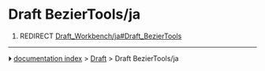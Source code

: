 # Draft BezierTools/ja
1.  REDIRECT [Draft_Workbench/ja#Draft_BezierTools](Draft_Workbench/ja#Draft_BezierTools.md)



---
⏵ [documentation index](../README.md) > [Draft](Draft_Workbench.md) > Draft BezierTools/ja
